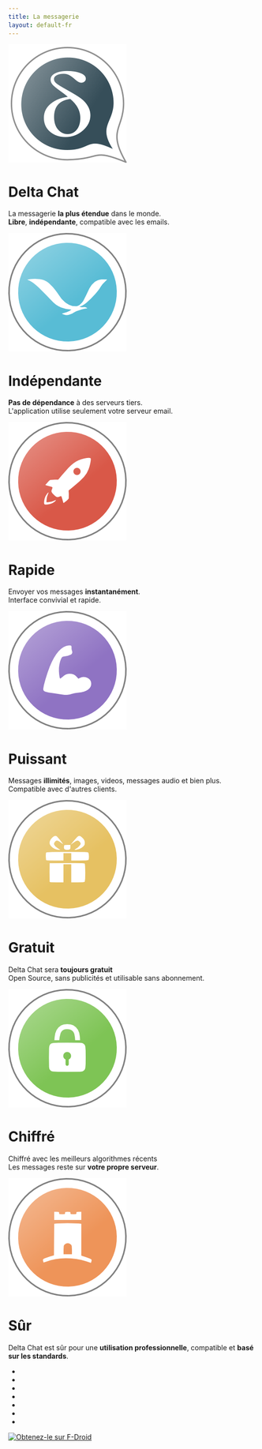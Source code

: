 ```yaml
---
title: La messagerie
layout: default-fr
---
```


<!-- Le contenu déroulant doit avoir exactement 7 pages! -->
<!-- DEBUT DU CONTENU DEROULLANT  -->
<link rel="stylesheet" property="stylesheet" href="../assets/css/content-slider.css" type="text/css" />
<div id="contentContainer"><div id="contentWrapper">

<div>
   <img src="../assets/home/intro1.png" alt="" />
   <h1>Delta Chat</h1>
   <p>La messagerie <b>la plus étendue</b> dans le monde.<br><b>Libre</b>, <b>indépendante</b>, compatible avec les emails.</p>
</div>

<div>
   <img src="../assets/home/intro2.png" alt="" />
   <h1>Indépendante</h1>
   <p><b>Pas de dépendance</b> à des serveurs tiers.<br>L'application utilise seulement votre serveur email.</p>
</div>

<div>
   <img src="../assets/home/intro3.png" alt="" />
   <h1>Rapide</h1>
   <p>Envoyer vos messages <b>instantanément</b>.<br>Interface convivial et rapide.</p>
</div>

<div>
   <img src="../assets/home/intro4.png" alt="" />
   <h1>Puissant</h1>
   <p>Messages <b>illimités</b>, images, videos, messages audio et bien plus.<br>Compatible avec d'autres clients.</p>
</div>

<div>
   <img src="../assets/home/intro5.png" alt="" />
   <h1>Gratuit</h1>
   <p>Delta Chat sera <b>toujours gratuit</b><br>Open Source, sans publicités et utilisable sans abonnement.</p>
</div>

<div>
   <img src="../assets/home/intro6.png" alt="" />
   <h1>Chiffré</h1>
   <p>Chiffré avec les meilleurs algorithmes récents<br>Les messages reste sur <b>votre propre serveur</b>.</p>
</div>

<div>
   <img src="../assets/home/intro7.png" alt="" />
   <h1>Sûr</h1>
   <p>Delta Chat est sûr pour une <b>utilisation professionnelle</b>, compatible et <b>basé sur les standards</b>.</p>
</div>

</div></div>

<div id="navLinks">
  <ul>
    <li class="itemLinks" data-pos="0"></li>
    <li class="itemLinks" data-pos="1"></li>
    <li class="itemLinks" data-pos="2"></li>
    <li class="itemLinks" data-pos="3"></li>
    <li class="itemLinks" data-pos="4"></li>
    <li class="itemLinks" data-pos="5"></li>
    <li class="itemLinks" data-pos="6"></li>
  </ul>
</div>
<script src="../assets/css/content-slider.js"></script>
<!-- FIN DU CONTENU DEROULLANT -->

[<img src="../assets/home/get-it-on-fdroid.png" alt="Obtenez-le sur F-Droid" width="200" />](../fr/download)

